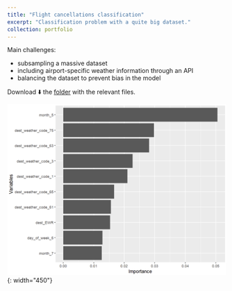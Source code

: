 ```yaml
---
title: "Flight cancellations classification"
excerpt: "Classification problem with a quite big dataset."
collection: portfolio
---
```


Main challenges:
- subsampling a massive dataset
- including airport-specific weather information through an API
- balancing the dataset to prevent bias in the model

Download ⬇️ the [folder](/files/70374-Project.zip) with the relevant files.

![Feature importances plot](/images/70374-features.png){: width="450"}


